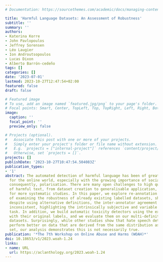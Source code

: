 ```yaml
---
# Documentation: https://sourcethemes.com/academic/docs/managing-content/

title: 'Harmful Language Datasets: An Assessment of Robustness'
subtitle: ''
summary: ''
authors:
- Katerina Korre
- John Pavlopoulos
- Jeffrey Sorensen
- Léo Laugier
- Ion Androutsopoulos
- Lucas Dixon
- Alberto Barrón-cedeño
tags: []
categories: []
date: '2023-07-01'
lastmod: 2023-10-27T12:47:54+02:00
featured: false
draft: false

# Featured image
# To use, add an image named `featured.jpg/png` to your page's folder.
# Focal points: Smart, Center, TopLeft, Top, TopRight, Left, Right, BottomLeft, Bottom, BottomRight.
image:
  caption: ''
  focal_point: ''
  preview_only: false

# Projects (optional).
#   Associate this post with one or more of your projects.
#   Simply enter your project's folder or file name without extension.
#   E.g. `projects = ["internal-project"]` references `content/project/deep-learning/index.md`.
#   Otherwise, set `projects = []`.
projects: []
publishDate: '2023-10-27T10:47:54.504083Z'
publication_types:
- '1'
abstract: The automated detection of harmful language has been of great importance
  for the online world, especially with the growing importance of social media and,
  consequently, polarisation. There are many open challenges to high quality detection
  of harmful text, from dataset creation to generalisable application, thus calling
  for more systematic studies. In this paper, we explore re-annotation as a means
  of examining the robustness of already existing labelled datasets, showing that,
  despite using alternative definitions, the inter-annotator agreement remains very
  inconsistent, highlighting the intrinsically subjective and variable nature of the
  task. In addition, we build automatic toxicity detectors using the existing datasets,
  with their original labels, and we evaluate them on our multi-definition and multi-source
  datasets. Surprisingly, while other studies show that hate speech detection models
  perform better on data that are derived from the same distribution as the training
  set, our analysis demonstrates this is not necessarily true.
publication: '*The 7th Workshop on Online Abuse and Harms (WOAH)*'
doi: 10.18653/v1/2023.woah-1.24
links:
- name: URL
  url: https://aclanthology.org/2023.woah-1.24
---
```

